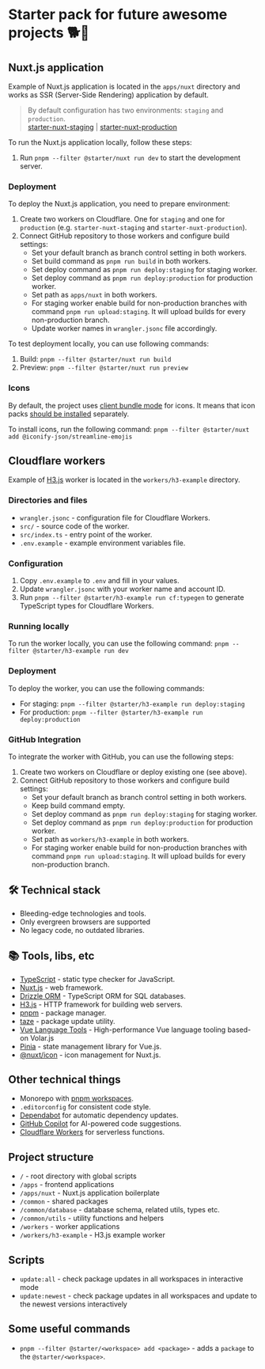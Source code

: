 # Starter pack for future awesome projects 🐕💨

## Nuxt.js application

Example of Nuxt.js application is located in the `apps/nuxt` directory and works as SSR (Server-Side Rendering) application by default.

> By default configuration has two environments: `staging` and `production`. <br>
> [starter-nuxt-staging](https://starter-nuxt-staging.perd.workers.dev/) | [starter-nuxt-production](https://starter-nuxt-production.perd.workers.dev/)

To run the Nuxt.js application locally, follow these steps:

1. Run `pnpm --filter @starter/nuxt run dev` to start the development server.

### Deployment

To deploy the Nuxt.js application, you need to prepare environment:

1. Create two workers on Cloudflare. One for `staging` and one for `production` (e.g. `starter-nuxt-staging` and `starter-nuxt-production`).
2. Connect GitHub repository to those workers and configure build settings:
   - Set your default branch as branch control setting in both workers.
   - Set build command as `pnpm run build` in both workers.
   - Set deploy command as `pnpm run deploy:staging` for staging worker.
   - Set deploy command as `pnpm run deploy:production` for production worker.
   - Set path as `apps/nuxt` in both workers.
   - For staging worker enable build for non-production branches with command `pnpm run upload:staging`. It will upload builds for every non-production branch.
   - Update worker names in `wrangler.jsonc` file accordingly.

To test deployment locally, you can use following commands:

1. Build: `pnpm --filter @starter/nuxt run build`
2. Preview: `pnpm --filter @starter/nuxt run preview`

### Icons

By default, the project uses [client bundle mode](https://nuxt.com/modules/icon#client-bundle) for icons. It means that icon packs [should be installed](https://nuxt.com/modules/icon#iconify-dataset) separately.

To install icons, run the following command: `pnpm --filter @starter/nuxt add @iconify-json/streamline-emojis`

## Cloudflare workers

Example of [H3.js](https://h3.dev/) worker is located in the `workers/h3-example` directory.

### Directories and files

- `wrangler.jsonc` - configuration file for Cloudflare Workers.
- `src/` - source code of the worker.
- `src/index.ts` - entry point of the worker.
- `.env.example` - example environment variables file.

### Configuration

1. Copy `.env.example` to `.env` and fill in your values.
2. Update `wrangler.jsonc` with your worker name and account ID.
3. Run `pnpm --filter @starter/h3-example run cf:typegen` to generate TypeScript types for Cloudflare Workers.

### Running locally

To run the worker locally, you can use the following command: `pnpm --filter @starter/h3-example run dev`

### Deployment

To deploy the worker, you can use the following commands:

- For staging: `pnpm --filter @starter/h3-example run deploy:staging`
- For production: `pnpm --filter @starter/h3-example run deploy:production`

### GitHub Integration

To integrate the worker with GitHub, you can use the following steps:

1. Create two workers on Cloudflare or deploy existing one (see above).
2. Connect GitHub repository to those workers and configure build settings:
   - Set your default branch as branch control setting in both workers.
   - Keep build command empty.
   - Set deploy command as `pnpm run deploy:staging` for staging worker.
   - Set deploy command as `pnpm run deploy:production` for production worker.
   - Set path as `workers/h3-example` in both workers.
   - For staging worker enable build for non-production branches with command `pnpm run upload:staging`. It will upload builds for every non-production branch.

## 🛠️ Technical stack

- Bleeding-edge technologies and tools.
- Only evergreen browsers are supported
- No legacy code, no outdated libraries.

## 📚 Tools, libs, etc

- [TypeScript](https://www.typescriptlang.org) - static type checker for JavaScript.
- [Nuxt.js](https://nuxt.com) - web framework.
- [Drizzle ORM](https://orm.drizzle.team) - TypeScript ORM for SQL databases.
- [H3.js](https://h3.dev/) - HTTP framework for building web servers.
- [pnpm](https://pnpm.io) - package manager.
- [taze](https://github.com/antfu-collective/taze) - package update utility.
- [Vue Language Tools](https://github.com/vuejs/language-tools) - High-performance Vue language tooling based-on Volar.js
- [Pinia](https://pinia.vuejs.org) - state management library for Vue.js.
- [@nuxt/icon](https://github.com/nuxt/icon?tab=readme-ov-file#nuxt-icon) - icon management for Nuxt.js.

## Other technical things

- Monorepo with [pnpm workspaces](https://pnpm.io/workspaces).
- `.editorconfig` for consistent code style.
- [Dependabot](https://docs.github.com/en/code-security/getting-started/dependabot-quickstart-guide) for automatic dependency updates.
- [GitHub Copilot](https://github.com/features/copilot) for AI-powered code suggestions.
- [Cloudflare Workers](https://developers.cloudflare.com/workers/) for serverless functions.

## Project structure

- `/` - root directory with global scripts
- `/apps` - frontend applications
- `/apps/nuxt` - Nuxt.js application boilerplate
- `/common` - shared packages
- `/common/database` - database schema, related utils, types etc.
- `/common/utils` - utility functions and helpers
- `/workers` - worker applications
- `/workers/h3-example` - H3.js example worker

## Scripts

- `update:all` - check package updates in all workspaces in interactive mode
- `update:newest` - check package updates in all workspaces and update to the newest versions interactively

## Some useful commands

- `pnpm --filter @starter/<workspace> add <package>` - adds a `package` to the `@starter/<workspace>`.
